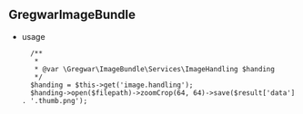 ## GregwarImageBundle
- usage

		/**
         * 
         * @var \Gregwar\ImageBundle\Services\ImageHandling $handing
         */
        $handing = $this->get('image.handling');
        $handing->open($filepath)->zoomCrop(64, 64)->save($result['data'] . '.thumb.png');